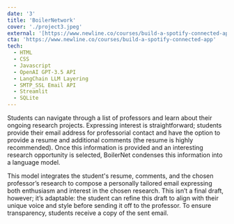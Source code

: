 ```yaml
---
date: '3'
title: 'BoilerNetwork'
cover: './project3.jpeg'
external: '[https://www.newline.co/courses/build-a-spotify-connected-app](https://devpost.com/software/boilernetwork)'
cta: 'https://www.newline.co/courses/build-a-spotify-connected-app'
tech:
  - HTML
  - CSS
  - Javascript
  - OpenAI GPT-3.5 API
  - LangChain LLM Layering
  - SMTP_SSL Email API
  - Streamlit
  - SQLite
---
```


Students can navigate through a list of professors and learn about their ongoing research projects. Expressing interest is straightforward; students provide their email address for professorial contact and have the option to provide a resume and additional comments (the resume is highly recommended). Once this information is provided and an interesting research opportunity is selected, BoilerNet condenses this information into a language model.

This model integrates the student's resume, comments, and the chosen professor’s research to compose a personally tailored email expressing both enthusiasm and interest in the chosen research. This isn’t a final draft, however; it’s adaptable: the student can refine this draft to align with their unique voice and style before sending it off to the professor. To ensure transparency, students receive a copy of the sent email.
